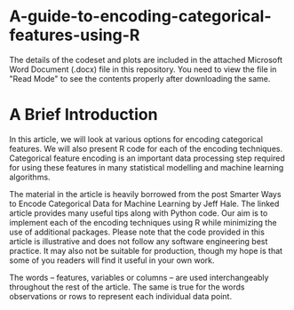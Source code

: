 # A-guide-to-encoding-categorical-features-using-R
The details of the codeset and plots are included in the attached Microsoft Word Document (.docx) file in this repository. 
You need to view the file in "Read Mode" to see the contents properly after downloading the same.

A Brief Introduction
=====================

In this article, we will look at various options for encoding categorical features. We will also present R code for each of the encoding techniques. Categorical feature encoding is an important data processing step required for using these features in many statistical modelling and machine learning algorithms.

The material in the article is heavily borrowed from the post Smarter Ways to Encode Categorical Data for Machine Learning by Jeff Hale. The linked article provides many useful tips along with Python code. Our aim is to implement each of the encoding techniques using R while minimizing the use of additional packages. Please note that the code provided in this article is illustrative and does not follow any software engineering best practice. It may also not be suitable for production, though my hope is that some of you readers will find it useful in your own work. 

The words – features, variables or columns – are used interchangeably throughout the rest of the article. The same is true for the words observations or rows to represent each individual data point.
